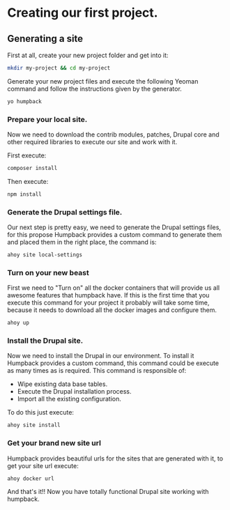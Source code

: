 
# Creating our first project.


## Generating a site
First at all, create your new project folder and get into it:

```bash
mkdir my-project && cd my-project
```

Generate your new project files and execute the following Yeoman command and follow the instructions given by the generator.

```bash
yo humpback
```

### Prepare your local site.

Now we need to download the contrib modules, patches, Drupal core and other required libraries to execute our site and work with it.

First execute:
```bash
composer install
```
Then execute:
```bash
npm install
```

### Generate the Drupal settings file.

Our next step is pretty easy, we need to generate the Drupal settings files, for this propose Humpback provides a custom command to generate them and placed them in the right place, the command is:

```bash
ahoy site local-settings
```

### Turn on your new beast

First we need to "Turn on" all the docker containers that will provide us all awesome features that humpback have.
If this is the first time that you execute this command for your project it probably will take some time, because it needs to download all the docker images and configure them.

```bash
ahoy up
```

### Install the Drupal site.

Now we need to install the Drupal in our environment. To install it Humpback provides a custom command, this command could be execute as many times as is required.
This command is responsible of:

- Wipe existing data base tables.
- Execute the Drupal installation process.
- Import all the existing configuration.

To do this just execute:
```bash
ahoy site install
```

### Get your brand new site url

Humpback provides beautiful urls for the sites that are generated with it, to get your site url execute:

``` bash
ahoy docker url
```

And that's it!! Now you have totally functional Drupal site working with humpback.
